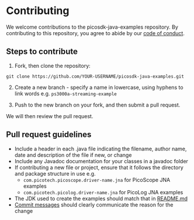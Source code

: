 # Contributing

We welcome contributions to the picosdk-java-examples repository. By contributing to this repository, you agree to abide by our [code of conduct](CODE_OF_CONDUCT.md).

## Steps to contribute

1. Fork, then clone the repository:

```
git clone https://github.com/YOUR-USERNAME/picosdk-java-examples.git
```

2. Create a new branch - specify a name in lowercase, using hyphens to link words e.g. `ps3000a-streaming-example`

3. Push to the new branch on your fork, and then submit a pull request.

We will then review the pull request.

## Pull request guidelines

* Include a header in each .java file indicating the filename, author name, date and description of the file if new, or change
* Include any Javadoc documentation for your classes in a javadoc folder
* If contributing a new file or project, ensure that it follows the directory and package structure in use e.g.
  * `com.picotech.picoscope.driver-name.jna` for PicoScope JNA examples
  * `com.picotech.picolog.driver-name.jna` for PicoLog JNA examples
* The JDK used to create the examples should match that in [README.md](../README.md)
* [Commit messages](https://chris.beams.io/posts/git-commit/#seven-rules) should clearly communicate the reason for the change